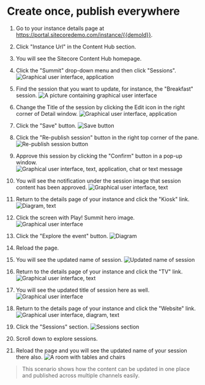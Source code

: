 # Create once, publish everywhere

1. Go to your instance details page at
    <https://portal.sitecoredemo.com/instance/{{demoId}}>.

1. Click "Instance Url" in the Content Hub section.

1. You will see the Sitecore Content Hub homepage.

1. Click the "Summit" drop-down menu and then click "Sessions".
![Graphical user interface, application](./media/image1.png)

1. Find the session that you want to update, for instance, the "Breakfast" session.
![A picture containing graphical user interface](./media/image2.png)

1. Change the Title of the session by clicking the Edit icon in the right corner of Detail window.
![Graphical user interface, application](./media/image3.png)

1. Click the "Save" button.
![Save button](./media/image4.png)

1. Click the "Re-publish session" button in the right top corner of the pane.
![Re-publish session button](./media/image5.png)

1. Approve this session by clicking the "Confirm" button in a pop-up window.
![Graphical user interface, text, application, chat or text message](./media/image6.png)

1. You will see the notification under the session image that session content has been approved.
![Graphical user interface, text](./media/image7.png)

1. Return to the details page of your instance and click the "Kiosk" link.
![Diagram, text](./media/image8.png)

1. Click the screen with Play! Summit hero image.
![Graphical user interface](./media/image9.png)

1. Click the "Explore the event" button.
![Diagram](./media/image10.png)

1. Reload the page.

1. You will see the updated name of session.
![Updated name of session](./media/image11.png)

1. Return to the details page of your instance and click the "TV" link.
![Graphical user interface, text](./media/image12.png)

1. You will see the updated title of session here as well.
![Graphical user interface](./media/image13.png)

1. Return to the details page of your instance and click the "Website" link.
![Graphical user interface, diagram, text](./media/image14.png)

1. Click the "Sessions" section.
![Sessions section](./media/image15.png)

1. Scroll down to explore sessions.

1. Reload the page and you will see the updated name of your session there also.
![A room with tables and chairs](./media/image16.png)

> This scenario shows how the content can be updated in one place and
> published across multiple channels easily.
